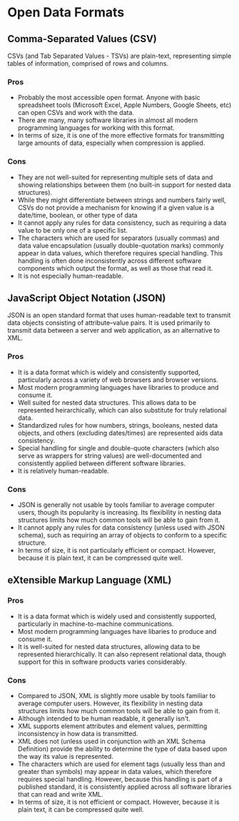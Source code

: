 # Open Data Formats

## Comma-Separated Values (CSV)
CSVs (and Tab Separated Values - TSVs) are plain-text, representing simple tables of information, comprised of rows and columns. 

### Pros
* Probably the most accessible open format. Anyone with basic spreadsheet tools (Microsoft Excel, Apple Numbers, Google Sheets, etc) can open CSVs and work with the data.
* There are many, many software libraries in almost all modern programming languages for working with this format.
* In terms of size, it is one of the more effective formats for transmitting large amounts of data, especially when compression is applied.

### Cons
* They are not well-suited for representing multiple sets of data and showing relationships between them (no built-in support for nested data structures).
* While they might differentiate between strings and numbers fairly well, CSVs do not provide a mechanism for knowing if a given value is a date/time, boolean, or other type of data 
* It cannot apply any rules for data consistency, such as requiring a data value to be only one of a specific list.
* The characters which are used for separators (usually commas) and data value encapsulation (usually double-quotation marks) commonly appear in data values, which therefore requires special handling. This handling is often done inconsistently across different software components which output the format, as well as those that read it.
* It is not especially human-readable.

## JavaScript Object Notation (JSON)
JSON is an open standard format that uses human-readable text to transmit data objects consisting of attribute–value pairs. It is used primarily to transmit data between a server and web application, as an alternative to XML.

### Pros
* It is a data format which is widely and consistently supported, particularly across a variety of web browsers and browser versions. 
* Most modern programming languages have libraries to produce and consume it.
* Well suited for nested data structures. This allows data to be represented heirarchically, which can also substitute for truly relational data.
* Standardized rules for how numbers, strings, booleans, nested data objects, and others (excluding dates/times) are represented aids data consistency.
* Special handling for single and double-quote characters (which also serve as wrappers for string values) are well-documented and consistently applied between different software libraries.
* It is relatively human-readable.

### Cons
* JSON is generally not usable by tools familiar to average computer users, though its popularity is increasing. Its flexibility in nesting data structures limits how much common tools will be able to gain from it.
* It cannot apply any rules for data consistency (unless used with JSON schema), such as requiring an array of objects to conform to a specific structure.
* In terms of size, it is not particularly efficient or compact. However, because it is plain text, it can be compressed quite well.

## eXtensible Markup Language (XML)

### Pros
* It is a data format which is widely used and consistently supported, particularly in machine-to-machine communications.
* Most modern programming languages have libaries to produce and consume it.
* It is well-suited for nested data structures, allowing data to be represented hierarchically. It can also represent relational data, though support for this in software products varies considerably.

### Cons
* Compared to JSON, XML is slightly more usable by tools familiar to average computer users. However, its flexibility in nesting data structures limits how much common tools will be able to gain from it.
* Although intended to be human readable, it generally isn't.
* XML supports element attributes and element values, permitting inconsistency in how data is transmitted.
* XML does not (unless used in conjunction with an XML Schema Definition) provide the ability to determine the type of data based upon the way its value is represented.
* The characters which are used for element tags (usually less than and greater than symbols) may appear in data values, which therefore requires special handling. However, because this handling is part of a published standard, it is consistently applied across all software libraries that can read and write XML.
* In terms of size, it is not efficient or compact. However, because it is plain text, it can be compressed quite well.
